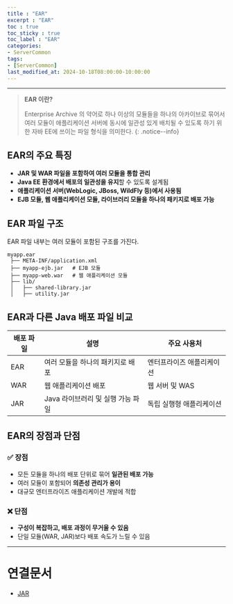 ```yaml
---
title : "EAR"
excerpt : "EAR"
toc : true
toc_sticky : true
toc_label : "EAR"
categories:
- ServerCommon
tags:
- [ServerCommon]
last_modified_at: 2024-10-18T08:00:00-10:00:00
---
```

  
---
  
> **EAR 이란?**  
>
> Enterprise Archive 의 약어로 하나 이상의 모듈들을 하나의 아카이브로 묶어서 여러 모듈이 애플리케이션 서버에 동시에 일관성 있게 배치될 수 있도록 하기 위한 자바 EE에 쓰이는 파일 형식을 의미한다. 
{: .notice--info}  
  
## EAR의 주요 특징
- **JAR 및 WAR 파일을 포함하여 여러 모듈을 통합 관리**  
- **Java EE 환경에서 배포의 일관성을 유지**할 수 있도록 설계됨
- **애플리케이션 서버(WebLogic, JBoss, WildFly 등)에서 사용됨**  
- **EJB 모듈, 웹 애플리케이션 모듈, 라이브러리 모듈을 하나의 패키지로 배포 가능**  
  
## EAR 파일 구조
 EAR 파일 내부는 여러 모듈이 포함된 구조를 가진다.
  
```plaintext
myapp.ear
 ├── META-INF/application.xml
 ├── myapp-ejb.jar   # EJB 모듈
 ├── myapp-web.war   # 웹 애플리케이션 모듈
 ├── lib/
 │   ├── shared-library.jar
 │   ├── utility.jar
```
  
## EAR과 다른 Java 배포 파일 비교
  
| 배포 파일 | 설명 | 주요 사용처 |
|------|---------|---------|
| EAR | 여러 모듈을 하나의 패키지로 배포 | 엔터프라이즈 애플리케이션 |
| WAR | 웹 애플리케이션 배포 | 웹 서버 및 WAS |
| JAR | Java 라이브러리 및 실행 가능 파일 | 독립 실행형 애플리케이션 |
  
## EAR의 장점과 단점
  
### ✅ 장점
- 모든 모듈을 하나의 배포 단위로 묶어 **일관된 배포 가능**  
- 여러 모듈이 포함되어 **의존성 관리가 용이**  
- 대규모 엔터프라이즈 애플리케이션 개발에 적합  
  
### ❌ 단점
- **구성이 복잡하고, 배포 과정이 무거울 수 있음**
- 단일 모듈(WAR, JAR)보다 배포 속도가 느릴 수 있음  

---
  
# 연결문서
- [JAR](../../java/java-JAR)
